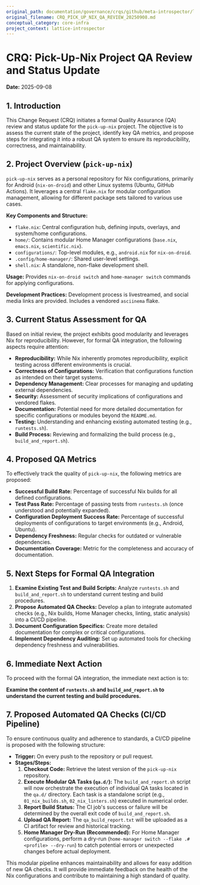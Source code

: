 ```yaml
---
original_path: documentation/governance/crqs/github/meta-introspector/lattice-introspector/docs/crq/CRQ_PICK_UP_NIX_QA_REVIEW_20250908.md
original_filename: CRQ_PICK_UP_NIX_QA_REVIEW_20250908.md
conceptual_category: core-infra
project_context: lattice-introspector
---
```


# CRQ: Pick-Up-Nix Project QA Review and Status Update

**Date:** 2025-09-08

## 1. Introduction

This Change Request (CRQ) initiates a formal Quality Assurance (QA) review and status update for the `pick-up-nix` project. The objective is to assess the current state of the project, identify key QA metrics, and propose steps for integrating it into a robust QA system to ensure its reproducibility, correctness, and maintainability.

## 2. Project Overview (`pick-up-nix`)

`pick-up-nix` serves as a personal repository for Nix configurations, primarily for Android (`nix-on-droid`) and other Linux systems (Ubuntu, GitHub Actions). It leverages a central `flake.nix` for modular configuration management, allowing for different package sets tailored to various use cases.

**Key Components and Structure:**

*   `flake.nix`: Central configuration hub, defining inputs, overlays, and system/home configurations.
*   `home/`: Contains modular Home Manager configurations (`base.nix`, `emacs.nix`, `scientific.nix`).
*   `configurations/`: Top-level modules, e.g., `android.nix` for `nix-on-droid`.
*   `.config/home-manager/`: Shared user-level settings.
*   `shell.nix`: A standalone, non-flake development shell.

**Usage:** Provides `nix-on-droid switch` and `home-manager switch` commands for applying configurations.

**Development Practices:** Development process is livestreamed, and social media links are provided. Includes a vendored `asciinema` flake.

## 3. Current Status Assessment for QA

Based on initial review, the project exhibits good modularity and leverages Nix for reproducibility. However, for formal QA integration, the following aspects require attention:

*   **Reproducibility:** While Nix inherently promotes reproducibility, explicit testing across different environments is crucial.
*   **Correctness of Configurations:** Verification that configurations function as intended on their target systems.
*   **Dependency Management:** Clear processes for managing and updating external dependencies.
*   **Security:** Assessment of security implications of configurations and vendored flakes.
*   **Documentation:** Potential need for more detailed documentation for specific configurations or modules beyond the `README.md`.
*   **Testing:** Understanding and enhancing existing automated testing (e.g., `runtests.sh`).
*   **Build Process:** Reviewing and formalizing the build process (e.g., `build_and_report.sh`).

## 4. Proposed QA Metrics

To effectively track the quality of `pick-up-nix`, the following metrics are proposed:

*   **Successful Build Rate:** Percentage of successful Nix builds for all defined configurations.
*   **Test Pass Rate:** Percentage of passing tests from `runtests.sh` (once understood and potentially expanded).
*   **Configuration Deployment Success Rate:** Percentage of successful deployments of configurations to target environments (e.g., Android, Ubuntu).
*   **Dependency Freshness:** Regular checks for outdated or vulnerable dependencies.
*   **Documentation Coverage:** Metric for the completeness and accuracy of documentation.

## 5. Next Steps for Formal QA Integration

1.  **Examine Existing Test and Build Scripts:** Analyze `runtests.sh` and `build_and_report.sh` to understand current testing and build procedures.
2.  **Propose Automated QA Checks:** Develop a plan to integrate automated checks (e.g., Nix builds, Home Manager checks, linting, static analysis) into a CI/CD pipeline.
3.  **Document Configuration Specifics:** Create more detailed documentation for complex or critical configurations.
4.  **Implement Dependency Auditing:** Set up automated tools for checking dependency freshness and vulnerabilities.

## 6. Immediate Next Action

To proceed with the formal QA integration, the immediate next action is to:

**Examine the content of `runtests.sh` and `build_and_report.sh` to understand the current testing and build procedures.**

## 7. Proposed Automated QA Checks (CI/CD Pipeline)

To ensure continuous quality and adherence to standards, a CI/CD pipeline is proposed with the following structure:

*   **Trigger:** On every push to the repository or pull request.
*   **Stages/Steps:**
    1.  **Checkout Code:** Retrieve the latest version of the `pick-up-nix` repository.
    2.  **Execute Modular QA Tasks (`qa.d/`):** The `build_and_report.sh` script will now orchestrate the execution of individual QA tasks located in the `qa.d/` directory. Each task is a standalone script (e.g., `01_nix_builds.sh`, `02_nix_linters.sh`) executed in numerical order.
    3.  **Report Build Status:** The CI job's success or failure will be determined by the overall exit code of `build_and_report.sh`.
    4.  **Upload QA Report:** The `qa_build_report.txt` will be uploaded as a CI artifact for review and historical tracking.
    5.  **Home Manager Dry-Run (Recommended):** For Home Manager configurations, perform a dry-run (`home-manager switch --flake .#<profile> --dry-run`) to catch potential errors or unexpected changes before actual deployment.

This modular pipeline enhances maintainability and allows for easy addition of new QA checks. It will provide immediate feedback on the health of the Nix configurations and contribute to maintaining a high standard of quality.
